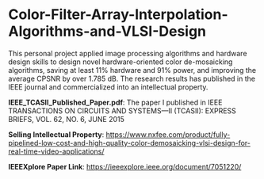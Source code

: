 # Color-Filter-Array-Interpolation-Algorithms-and-VLSI-Design
This personal project applied image processing algorithms and hardware design skills to design novel hardware-oriented color de-mosaicking algorithms, saving at least 11% hardware and 91% power, and improving the average CPSNR by over 1.785 dB. The research results has published in the IEEE journal and commercialized into an intellectual property.

**IEEE_TCASII_Published_Paper.pdf**: The paper I published in IEEE TRANSACTIONS ON CIRCUITS AND SYSTEMS—II (TCASII): EXPRESS BRIEFS, VOL. 62, NO. 6, JUNE 2015

**Selling Intellectual Property**: https://www.nxfee.com/product/fully-pipelined-low-cost-and-high-quality-color-demosaicking-vlsi-design-for-real-time-video-applications/

**IEEEXplore Paper Link**: https://ieeexplore.ieee.org/document/7051220/
